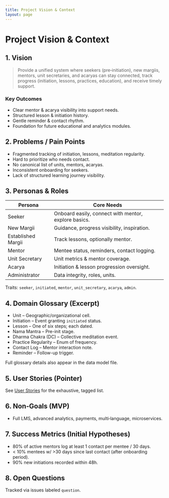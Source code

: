 ```yaml
---
title: Project Vision & Context
layout: page
---
```


# Project Vision & Context

## 1. Vision
> Provide a unified system where seekers (pre‑initiation), new margiis, mentors, unit secretaries, and acaryas can stay connected, track progress (initiation, lessons, practices, education), and receive timely support.

### Key Outcomes
- Clear mentor & acarya visibility into support needs.
- Structured lesson & initiation history.
- Gentle reminder & contact rhythm.
- Foundation for future educational and analytics modules.

## 2. Problems / Pain Points
- Fragmented tracking of initiation, lessons, meditation regularity.
- Hard to prioritize who needs contact.
- No canonical list of units, mentors, acaryas.
- Inconsistent onboarding for seekers.
- Lack of structured learning journey visibility.

## 3. Personas & Roles

| Persona | Core Needs |
|---------|------------|
| Seeker | Onboard easily, connect with mentor, explore basics. |
| New Margii | Guidance, progress visibility, inspiration. |
| Established Margii | Track lessons, optionally mentor. |
| Mentor | Mentee status, reminders, contact logging. |
| Unit Secretary | Unit metrics & mentor coverage. |
| Acarya | Initiation & lesson progression oversight. |
| Administrator | Data integrity, roles, units. |

Traits: `seeker`, `initiated`, `mentor`, `unit_secretary`, `acarya`, `admin`.

## 4. Domain Glossary (Excerpt)
- Unit – Geographic/organizational cell.
- Initiation – Event granting `initiated` status.
- Lesson – One of six steps; each dated.
- Nama Mantra – Pre-init stage.
- Dharma Chakra (DC) – Collective meditation event.
- Practice Regularity – Enum of frequency.
- Contact Log – Mentor interaction note.
- Reminder – Follow-up trigger.

Full glossary details also appear in the data model file.

## 5. User Stories (Pointer)
See [User Stories](./user-stories.md) for the exhaustive, tagged list.

## 6. Non‑Goals (MVP)
- Full LMS, advanced analytics, payments, multi‑language, microservices.

## 7. Success Metrics (Initial Hypotheses)
- 80% of active mentors log at least 1 contact per mentee / 30 days.
- < 10% mentees w/ >30 days since last contact (after onboarding period).
- 90% new initiations recorded within 48h.

## 8. Open Questions
Tracked via issues labeled `question`.
